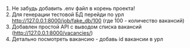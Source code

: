 1. Не забудь добавить .env файл в корень проекта!
2. Для генерации тестовой БД перейди по урл http://127.0.0.1:8000/job/fake_db/100 (где 100 - количество вакансий)
3. Добавлен простой API с выводом списка вакансий (http://127.0.0.1:8000/vacancies/)
4. Детально посмотреть вакансию - добавь id вакансии в урл